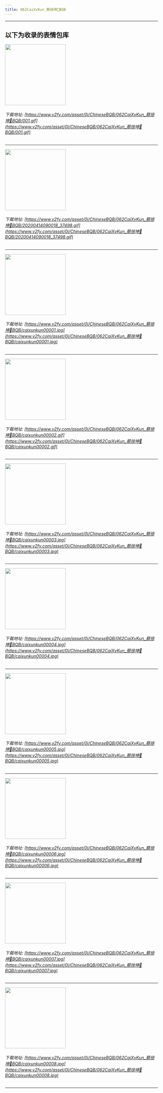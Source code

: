 ```yaml
---
title: 062CaiXvKun_蔡徐坤🏀BQB
---
```


------
## 以下为收录的表情包库

<!-- more -->

<img height='200px' style='height:200px;'  src='https://www.v2fy.com/asset/0i/ChineseBQB/062CaiXvKun_蔡徐坤🏀BQB/001.gif' data-original='https://www.v2fy.com/asset/0i/ChineseBQB/062CaiXvKun_蔡徐坤🏀BQB/001.gif' /><br/><h6>下载地址: [https://www.v2fy.com/asset/0i/ChineseBQB/062CaiXvKun_蔡徐坤🏀BQB/001.gif](https://www.v2fy.com/asset/0i/ChineseBQB/062CaiXvKun_蔡徐坤🏀BQB/001.gif)</h6><hr/><img height='200px' style='height:200px;'  src='https://www.v2fy.com/asset/0i/ChineseBQB/062CaiXvKun_蔡徐坤🏀BQB/20200414090018_37498.gif' data-original='https://www.v2fy.com/asset/0i/ChineseBQB/062CaiXvKun_蔡徐坤🏀BQB/20200414090018_37498.gif' /><br/><h6>下载地址: [https://www.v2fy.com/asset/0i/ChineseBQB/062CaiXvKun_蔡徐坤🏀BQB/20200414090018_37498.gif](https://www.v2fy.com/asset/0i/ChineseBQB/062CaiXvKun_蔡徐坤🏀BQB/20200414090018_37498.gif)</h6><hr/><img height='200px' style='height:200px;'  src='https://www.v2fy.com/asset/0i/ChineseBQB/062CaiXvKun_蔡徐坤🏀BQB/caixunkun00001.jpg' data-original='https://www.v2fy.com/asset/0i/ChineseBQB/062CaiXvKun_蔡徐坤🏀BQB/caixunkun00001.jpg' /><br/><h6>下载地址: [https://www.v2fy.com/asset/0i/ChineseBQB/062CaiXvKun_蔡徐坤🏀BQB/caixunkun00001.jpg](https://www.v2fy.com/asset/0i/ChineseBQB/062CaiXvKun_蔡徐坤🏀BQB/caixunkun00001.jpg)</h6><hr/><img height='200px' style='height:200px;'  src='https://www.v2fy.com/asset/0i/ChineseBQB/062CaiXvKun_蔡徐坤🏀BQB/caixunkun00002.gif' data-original='https://www.v2fy.com/asset/0i/ChineseBQB/062CaiXvKun_蔡徐坤🏀BQB/caixunkun00002.gif' /><br/><h6>下载地址: [https://www.v2fy.com/asset/0i/ChineseBQB/062CaiXvKun_蔡徐坤🏀BQB/caixunkun00002.gif](https://www.v2fy.com/asset/0i/ChineseBQB/062CaiXvKun_蔡徐坤🏀BQB/caixunkun00002.gif)</h6><hr/><img height='200px' style='height:200px;'  src='https://www.v2fy.com/asset/0i/ChineseBQB/062CaiXvKun_蔡徐坤🏀BQB/caixunkun00003.jpg' data-original='https://www.v2fy.com/asset/0i/ChineseBQB/062CaiXvKun_蔡徐坤🏀BQB/caixunkun00003.jpg' /><br/><h6>下载地址: [https://www.v2fy.com/asset/0i/ChineseBQB/062CaiXvKun_蔡徐坤🏀BQB/caixunkun00003.jpg](https://www.v2fy.com/asset/0i/ChineseBQB/062CaiXvKun_蔡徐坤🏀BQB/caixunkun00003.jpg)</h6><hr/><img height='200px' style='height:200px;'  src='https://www.v2fy.com/asset/0i/ChineseBQB/062CaiXvKun_蔡徐坤🏀BQB/caixunkun00004.jpg' data-original='https://www.v2fy.com/asset/0i/ChineseBQB/062CaiXvKun_蔡徐坤🏀BQB/caixunkun00004.jpg' /><br/><h6>下载地址: [https://www.v2fy.com/asset/0i/ChineseBQB/062CaiXvKun_蔡徐坤🏀BQB/caixunkun00004.jpg](https://www.v2fy.com/asset/0i/ChineseBQB/062CaiXvKun_蔡徐坤🏀BQB/caixunkun00004.jpg)</h6><hr/><img height='200px' style='height:200px;'  src='https://www.v2fy.com/asset/0i/ChineseBQB/062CaiXvKun_蔡徐坤🏀BQB/caixunkun00005.jpg' data-original='https://www.v2fy.com/asset/0i/ChineseBQB/062CaiXvKun_蔡徐坤🏀BQB/caixunkun00005.jpg' /><br/><h6>下载地址: [https://www.v2fy.com/asset/0i/ChineseBQB/062CaiXvKun_蔡徐坤🏀BQB/caixunkun00005.jpg](https://www.v2fy.com/asset/0i/ChineseBQB/062CaiXvKun_蔡徐坤🏀BQB/caixunkun00005.jpg)</h6><hr/><img height='200px' style='height:200px;'  src='https://www.v2fy.com/asset/0i/ChineseBQB/062CaiXvKun_蔡徐坤🏀BQB/caixunkun00006.jpg' data-original='https://www.v2fy.com/asset/0i/ChineseBQB/062CaiXvKun_蔡徐坤🏀BQB/caixunkun00006.jpg' /><br/><h6>下载地址: [https://www.v2fy.com/asset/0i/ChineseBQB/062CaiXvKun_蔡徐坤🏀BQB/caixunkun00006.jpg](https://www.v2fy.com/asset/0i/ChineseBQB/062CaiXvKun_蔡徐坤🏀BQB/caixunkun00006.jpg)</h6><hr/><img height='200px' style='height:200px;'  src='https://www.v2fy.com/asset/0i/ChineseBQB/062CaiXvKun_蔡徐坤🏀BQB/caixunkun00007.jpg' data-original='https://www.v2fy.com/asset/0i/ChineseBQB/062CaiXvKun_蔡徐坤🏀BQB/caixunkun00007.jpg' /><br/><h6>下载地址: [https://www.v2fy.com/asset/0i/ChineseBQB/062CaiXvKun_蔡徐坤🏀BQB/caixunkun00007.jpg](https://www.v2fy.com/asset/0i/ChineseBQB/062CaiXvKun_蔡徐坤🏀BQB/caixunkun00007.jpg)</h6><hr/><img height='200px' style='height:200px;'  src='https://www.v2fy.com/asset/0i/ChineseBQB/062CaiXvKun_蔡徐坤🏀BQB/caixunkun00008.jpg' data-original='https://www.v2fy.com/asset/0i/ChineseBQB/062CaiXvKun_蔡徐坤🏀BQB/caixunkun00008.jpg' /><br/><h6>下载地址: [https://www.v2fy.com/asset/0i/ChineseBQB/062CaiXvKun_蔡徐坤🏀BQB/caixunkun00008.jpg](https://www.v2fy.com/asset/0i/ChineseBQB/062CaiXvKun_蔡徐坤🏀BQB/caixunkun00008.jpg)</h6><hr/>